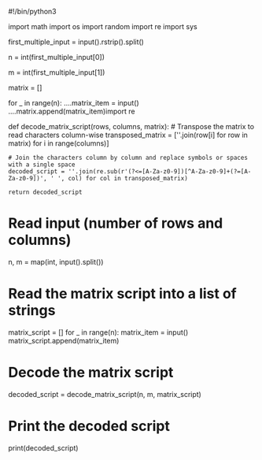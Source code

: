 #!/bin/python3

import math
import os
import random
import re
import sys




first_multiple_input = input().rstrip().split()

n = int(first_multiple_input[0])

m = int(first_multiple_input[1])

matrix = []

for _ in range(n):
....matrix_item = input()
....matrix.append(matrix_item)import re

def decode_matrix_script(rows, columns, matrix):
    # Transpose the matrix to read characters column-wise
    transposed_matrix = [''.join(row[i] for row in matrix) for i in range(columns)]
    
    # Join the characters column by column and replace symbols or spaces with a single space
    decoded_script = ''.join(re.sub(r'(?<=[A-Za-z0-9])[^A-Za-z0-9]+(?=[A-Za-z0-9])', ' ', col) for col in transposed_matrix)
    
    return decoded_script

# Read input (number of rows and columns)
n, m = map(int, input().split())

# Read the matrix script into a list of strings
matrix_script = []
for _ in range(n):
    matrix_item = input()
    matrix_script.append(matrix_item)

# Decode the matrix script
decoded_script = decode_matrix_script(n, m, matrix_script)

# Print the decoded script
print(decoded_script)



